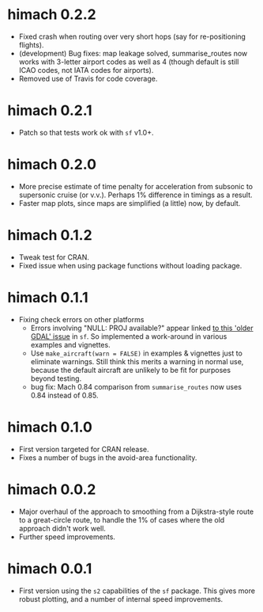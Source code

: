 # himach 0.2.2

* Fixed crash when routing over very short hops (say for re-positioning flights).
* (development) Bug fixes: map leakage solved, summarise_routes now works with 3-letter airport codes as well as 4 (though default is still ICAO codes, not IATA codes for airports).
* Removed use of Travis for code coverage.

# himach 0.2.1

* Patch so that tests work ok with `sf` v1.0+.

# himach 0.2.0

* More precise estimate of time penalty for acceleration from subsonic to supersonic cruise (or v.v.). Perhaps 1% difference in timings as a result.
* Faster map plots, since maps are simplified (a little) now, by default.

# himach 0.1.2

* Tweak test for CRAN.
* Fixed issue when using package functions without loading package.

# himach 0.1.1

* Fixing check errors on other platforms
  + Errors involving "NULL: PROJ available?" appear linked [to this 'older GDAL' issue](https://github.com/r-spatial/sf/issues/1419) in `sf`. So implemented a work-around in various examples and vignettes.
  + Use `make_aircraft(warn = FALSE)` in examples & vignettes just to eliminate warnings. Still think this merits a warning in normal use, because the default aircraft are unlikely to be fit for purposes beyond testing.
  + bug fix: Mach 0.84 comparison from `summarise_routes` now uses 0.84 instead of 0.85.

# himach 0.1.0

* First version targeted for CRAN release. 
* Fixes a number of bugs in the avoid-area functionality. 

# himach 0.0.2

* Major overhaul of the approach to smoothing from a Dijkstra-style route to a great-circle route, to handle the 1% of cases where the old approach didn't work well. 
* Further speed improvements.

# himach 0.0.1

* First version using the `s2` capabilities of the `sf` package. This gives more robust plotting, and a number of internal speed improvements.


